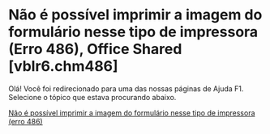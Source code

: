 
# Não é possível imprimir a imagem do formulário nesse tipo de impressora (Erro 486), Office Shared [vblr6.chm486]

Olá! Você foi redirecionado para uma das nossas páginas de Ajuda F1. Selecione o tópico que estava procurando abaixo.

[Não é possível imprimir a imagem do formulário nesse tipo de impressora (erro 486)](http://msdn.microsoft.com/library/37a8fc76-1a70-e46e-6b4d-3339eba3fdb2%28Office.15%29.aspx)
